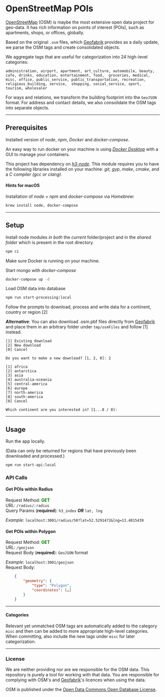 # OpenStreetMap POIs

[OpenStreetMap](https://www.openstreetmap.org) (OSM) is maybe the most extensive open data project for geo-data. It has 
rich information on points of interest (POIs), such as apartments, shops, or offices, globally.

Based on the original `.osm` files, which [Geofabrik](http://download.geofabrik.de) provides as a daily update, we parse 
the OSM tags and create consolidated objects.

We aggregate tags that are useful for categorization into 24 high-level categories:

`administration, airport, apartment, art_culture, automobile, beauty, cafe, drinks, education, entertainment, food, 
groceries, medical, misc, office, public_service, public_transportation, recreation, religious_building, service, 
shopping, social_service, sport, tourism, wholesaler`

For ways and relations, we transform the building footprint into the `GeoJSON` format. For address and contact details, 
we also consolidate the OSM tags into separate objects.

---

## Prerequisites

Installed version of *node*, *npm*, *Docker* and *docker-compose*.

An easy way to run docker on your machine is using [*Docker Desktop*](https://docs.docker.com/desktop/) with a GUI to 
manage your containers.

This project has dependency on [*h3-node*](https://www.npmjs.com/package/h3-node/). This module requires you to have the
following libraries installed on your machine: *git*, *gyp*, *make*, *cmake*, and a *C compiler (gcc or clang)*.

#### Hints for macOS

Installation of *node + npm* and *docker-compose* via *Homebrew*:

```zsh
brew install node, docker-compose
```

---

## Setup

Install node modules *in both* the *current* folder/project and in the *shared folder* which is present in the root directory.

```zsh
npm ci
```

Make sure Docker is running on your machine.

Start mongo with *docker-compose*

```zsh
docker-compose up -d
```

Load OSM data into database

```zsh
npm run start-processing:local
```

Follow the prompts to download, process and write data for a continent, country or region [2]

***Alternative***: You can also download .osm.pbf files directly from [Geofabrik](http://download.geofabrik.de)
and place them in an arbitrary folder under `tmp/osmFiles` and follow [1] instead.

```console
[1] Existing download
[2] New download
[0] Cancel

Do you want to make a new download? [1, 2, 0]: 2

[1] africa
[2] antarctica
[3] asia
[4] australia-oceania
[5] central-america
[6] europe
[7] north-america
[8] south-america
[0] Cancel

Which continent are you interested in? [1...8 / 0]: 

```

---

## Usage

Run the app locally.

(Data can only be returned for regions that have previously been downloaded and processed.)

```zsh
npm run start-api:local
```

### API Calls

#### Get POIs within Radius
Request Method: <span style="color:green">**GET**</span><br/>
URL: `/radius/:radius`<br/>
Query Params (**required**): `h3_index` ***OR*** `lat, lng`

*Example*: `localhost:3001/radius/50?lat=52.5291472&lng=13.4015439`

#### Get POIs within Polygon
Request Method: <span style="color:green">**GET**</span><br/>
URL: `/geojson`<br/>
Request Body (**required**): `GeoJSON` format <br/>

*Example*: `localhost:3001/geojson`<br>
Request Body:

```json 
    {
        "geometry": {
            "type": "Polygon",
            "coordinates": […]
        }
    }
```

---
#### Categories

Relevant yet unmatched OSM tags are automatically added to the category `misc` and then can be added to more appropriate high-level
categories. When committing, also include the new tags under `misc` for later categorization. 

---
### License

We are neither providing nor are we responsible for the OSM data. This repository is purely a tool for working
with that data. You are responsible for complying with OSM's and [Geofabrik](http://www.geofabrik.de)'s licences when using the data.

OSM is published under the [Open Data Commons Open Database License](https://www.openstreetmap.org/copyright).